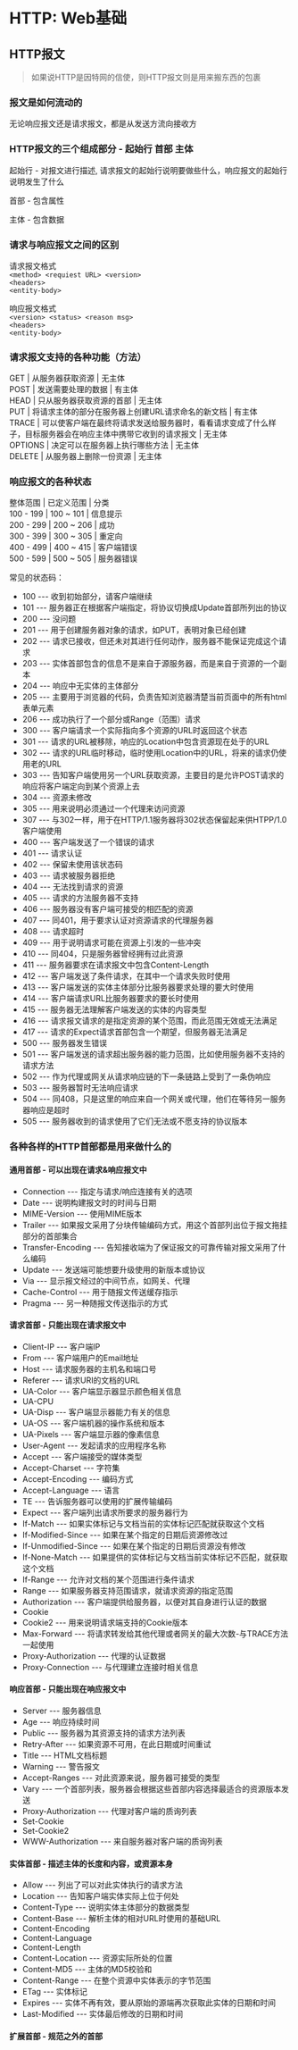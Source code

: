 # HTTP: Web基础

## HTTP报文

> 如果说HTTP是因特网的信使，则HTTP报文则是用来搬东西的包裹

### 报文是如何流动的

无论响应报文还是请求报文，都是从发送方流向接收方

### HTTP报文的三个组成部分 - 起始行 首部 主体

起始行 - 对报文进行描述, 请求报文的起始行说明要做些什么，响应报文的起始行说明发生了什么

首部 - 包含属性

主体 - 包含数据

### 请求与响应报文之间的区别

请求报文格式   
`<method> <requiest URL> <version>`   
`<headers>`   
`<entity-body>`

响应报文格式   
`<version> <status> <reason msg>`   
`<headers>`   
`<entity-body>`

### 请求报文支持的各种功能（方法）

GET | 从服务器获取资源 |  无主体   
POST | 发送需要处理的数据 | 有主体   
HEAD | 只从服务器获取资源的首部 | 无主体   
PUT | 将请求主体的部分在服务器上创建URL请求命名的新文档 | 有主体   
TRACE | 可以使客户端在最终将请求发送给服务器时，看看请求变成了什么样子，目标服务器会在响应主体中携带它收到的请求报文 | 无主体   
OPTIONS | 决定可以在服务器上执行哪些方法 | 无主体   
DELETE | 从服务器上删除一份资源 | 无主体

### 响应报文的各种状态

整体范围 | 已定义范围 | 分类   
100 - 199 | 100 ~ 101 | 信息提示   
200 - 299 | 200 ~ 206 | 成功   
300 - 399 | 300 ~ 305 | 重定向   
400 - 499 | 400 ~ 415 | 客户端错误   
500 - 599 | 500 ~ 505 | 服务器错误   

常见的状态码：
- 100 --- 收到初始部分，请客户端继续
- 101 --- 服务器正在根据客户端指定，将协议切换成Update首部所列出的协议
- 200 --- 没问题
- 201 --- 用于创建服务器对象的请求，如PUT，表明对象已经创建
- 202 --- 请求已接收，但还未对其进行任何动作，服务器不能保证完成这个请求
- 203 --- 实体首部包含的信息不是来自于源服务器，而是来自于资源的一个副本
- 204 --- 响应中无实体的主体部分
- 205 --- 主要用于浏览器的代码，负责告知浏览器清楚当前页面中的所有html表单元素
- 206 --- 成功执行了一个部分或Range（范围）请求
- 300 --- 客户端请求一个实际指向多个资源的URL时返回这个状态
- 301 --- 请求的URL被移除，响应的Location中包含资源现在处于的URL
- 302 --- 请求的URL临时移动，临时使用Location中的URL，将来的请求仍使用老的URL
- 303 --- 告知客户端使用另一个URL获取资源，主要目的是允许POST请求的响应将客户端定向到某个资源上去
- 304 --- 资源未修改
- 305 --- 用来说明必须通过一个代理来访问资源
- 307 --- 与302一样，用于在HTTP/1.1服务器将302状态保留起来供HTPP/1.0客户端使用
- 400 --- 客户端发送了一个错误的请求
- 401 --- 请求认证
- 402 --- 保留未使用该状态码
- 403 --- 请求被服务器拒绝
- 404 --- 无法找到请求的资源
- 405 --- 请求的方法服务器不支持
- 406 --- 服务器没有客户端可接受的相匹配的资源
- 407 --- 同401，用于要求认证对资源请求的代理服务器
- 408 --- 请求超时
- 409 --- 用于说明请求可能在资源上引发的一些冲突
- 410 --- 同404，只是服务器曾经拥有过此资源
- 411 --- 服务器要求在请求报文中包含Content-Length
- 412 --- 客户端发送了条件请求，在其中一个请求失败时使用
- 413 --- 客户端发送的实体主体部分比服务器要求处理的要大时使用
- 414 --- 客户端请求URL比服务器要求的要长时使用
- 415 --- 服务器无法理解客户端发送的实体的内容类型
- 416 --- 请求报文请求的是指定资源的某个范围，而此范围无效或无法满足
- 417 --- 请求的Expect请求首部包含一个期望，但服务器无法满足
- 500 --- 服务器发生错误
- 501 --- 客户端发送的请求超出服务器的能力范围，比如使用服务器不支持的请求方法
- 502 --- 作为代理或网关从请求响应链的下一条链路上受到了一条伪响应
- 503 --- 服务器暂时无法响应请求
- 504 --- 同408，只是这里的响应来自一个网关或代理，他们在等待另一服务器响应是超时
- 505 --- 服务器收到的请求使用了它们无法或不愿支持的协议版本

### 各种各样的HTTP首部都是用来做什么的

#### 通用首部 - 可以出现在请求&响应报文中

- Connection --- 指定与请求/响应连接有关的选项
- Date --- 说明构建报文时的时间与日期
- MIME-Version --- 使用MIME版本
- Trailer --- 如果报文采用了分块传输编码方式，用这个首部列出位于报文拖挂部分的首部集合
- Transfer-Encoding --- 告知接收端为了保证报文的可靠传输对报文采用了什么编码
- Update --- 发送端可能想要升级使用的新版本或协议
- Via --- 显示报文经过的中间节点，如网关、代理
- Cache-Control --- 用于随报文传送缓存指示
- Pragma --- 另一种随报文传送指示的方式

#### 请求首部 - 只能出现在请求报文中

- Client-IP --- 客户端IP
- From --- 客户端用户的Email地址
- Host --- 请求服务器的主机名和端口号
- Referer --- 请求URI的文档的URL
- UA-Color --- 客户端显示器显示颜色相关信息
- UA-CPU
- UA-Disp --- 客户端显示器能力有关的信息
- UA-OS --- 客户端机器的操作系统和版本
- UA-Pixels --- 客户端显示器的像素信息
- User-Agent --- 发起请求的应用程序名称
- Accept --- 客户端接受的媒体类型
- Accept-Charset --- 字符集
- Accept-Encoding --- 编码方式
- Accept-Language --- 语言
- TE --- 告诉服务器可以使用的扩展传输编码
- Expect --- 客户端列出请求所要求的服务器行为
- If-Match --- 如果实体标记与文档当前的实体标记匹配就获取这个文档
- If-Modified-Since --- 如果在某个指定的日期后资源修改过
- If-Unmodified-Since --- 如果在某个指定的日期后资源没有修改
- If-None-Match --- 如果提供的实体标记与文档当前实体标记不匹配，就获取这个文档
- If-Range --- 允许对文档的某个范围进行条件请求
- Range --- 如果服务器支持范围请求，就请求资源的指定范围
- Authorization --- 客户端提供给服务器，以便对其自身进行认证的数据
- Cookie
- Cookie2 --- 用来说明请求端支持的Cookie版本
- Max-Forward --- 将请求转发给其他代理或者网关的最大次数-与TRACE方法一起使用
- Proxy-Authorization --- 代理的认证数据
- Proxy-Connection --- 与代理建立连接时相关信息

#### 响应首部 - 只能出现在响应报文中

- Server --- 服务器信息
- Age --- 响应持续时间
- Public --- 服务器为其资源支持的请求方法列表
- Retry-After --- 如果资源不可用，在此日期或时间重试
- Title --- HTML文档标题
- Warning --- 警告报文
- Accept-Ranges --- 对此资源来说，服务器可接受的类型
- Vary --- 一个首部列表，服务器会根据这些首部内容选择最适合的资源版本发送
- Proxy-Authorization --- 代理对客户端的质询列表
- Set-Cookie
- Set-Cookie2
- WWW-Authorization --- 来自服务器对客户端的质询列表

#### 实体首部 - 描述主体的长度和内容，或资源本身

- Allow --- 列出了可以对此实体执行的请求方法
- Location --- 告知客户端实体实际上位于何处
- Content-Type --- 说明实体主体部分的数据类型
- Content-Base --- 解析主体的相对URL时使用的基础URL
- Content-Encoding
- Content-Language
- Content-Length
- Content-Location --- 资源实际所处的位置
- Content-MD5 --- 主体的MD5校验和
- Content-Range --- 在整个资源中实体表示的字节范围
- ETag --- 实体标记
- Expires --- 实体不再有效，要从原始的源端再次获取此实体的日期和时间
- Last-Modified --- 实体最后修改的日期和时间

#### 扩展首部 - 规范之外的首部